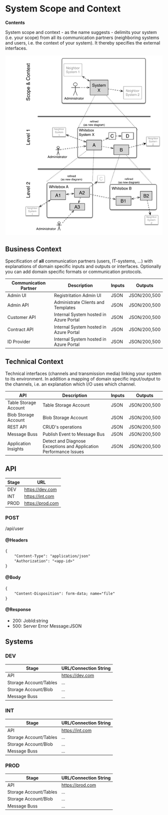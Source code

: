 # System Scope and Context

**Contents**

System scope and context - as the name suggests - delimits your system
(i.e. your scope) from all its communication partners (neighboring
systems and users, i.e. the context of your system). It thereby
specifies the external interfaces.

![Categories of Quality Requirements](./images/05_building_blocks-EN.png)

## Business Context

Specification of **all** communication partners (users, IT-systems, ...)
with explanations of domain specific inputs and outputs or interfaces.
Optionally you can add domain specific formats or communication
protocols.

| Communication Partner | Description                              | Inputs | Outputs      |
|-----------------------|------------------------------------------|--------|--------------|
| Admin UI              | Registritation Admin UI                  | JSON   | JSON/200,500 |
| Admin API             | Administrate Clients and Templates       | JSON   | JSON/200,500 |
| Customer API          | Internal System hosted in Azure Portal   | JSON   | JSON/200,500 |
| Contract API          | Internal System hosted in Azure Portal   | JSON   | JSON/200,500 |
| ID Provider           | Internal System hosted in Azure Portal   | JSON   | JSON/200,500 |

## Technical Context

Technical interfaces (channels and transmission media) linking your
system to its environment. In addition a mapping of domain specific
input/output to the channels, i.e. an explanation which I/O uses which
channel.

| API                   | Description                                                       | Inputs | Outputs      |
|-----------------------|-------------------------------------------------------------------|--------|--------------|
| Table Storage Account | Table Storage Account                                             | JSON   | JSON/200,500 |
| Blob Storage Account  | Blob Storage Account                                              | JSON   | JSON/200,500 |
| REST API              | CRUD's operations                                                 | JSON   | JSON/200,500 |
| Message Buss          | Publish Event to Message Bus                                      | JSON   | JSON/200,500 |
| Application Insights  | Detect and Diagnose Exceptions and Application Performance Issues | JSON   | JSON/200,500 |

## API

| Stage | URL              |
|-------|------------------|
| DEV   | https://dev.com  |
| INT   | https://int.com  |
| PROD  | https://prod.com |

### POST

/api/user

#### @Headers

```
{
    "Content-Type": "application/json"
    "Authorization": "<app-id>"
}
```

#### @Body

```
{
    "Content-Disposition": form-data; name="file"
}
```

#### @Response

* 200: JobId:string
* 500: Server Error Message:JSON

## Systems

### DEV

| Stage                  | URL/Connection String |
|------------------------|-----------------------|
| API                    | https://dev.com       |
| Storage Account/Tables | ...                   |
| Storage Account/Blob   | ...                   |
| Message Buss           | ...                   |

### INT

| Stage                  | URL/Connection String |
|------------------------|-----------------------|
| API                    | https://int.com       |
| Storage Account/Tables | ...                   |
| Storage Account/Blob   | ...                   |
| Message Buss           | ...                   |

### PROD

| Stage                  | URL/Connection String |
|------------------------|-----------------------|
| API                    | https://prod.com      |
| Storage Account/Tables | ...                   |
| Storage Account/Blob   | ...                   |
| Message Buss           | ...                   |
